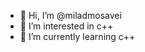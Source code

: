 - 👋 Hi, I’m @miladmosavei
- 👀 I’m interested in c++
- 🌱 I’m currently learning c++

<!---
miladmosavei/miladmosavei is a ✨ special ✨ repository because its `README.md` (this file) appears on your GitHub profile.
You can click the Preview link to take a look at your changes.
--->
